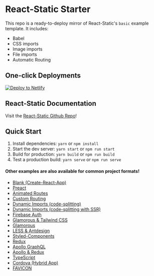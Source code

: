 # React-Static Starter

This repo is a ready-to-deploy mirror of React-Static's `basic` example template. It includes:
- Babel
- CSS imports
- Image imports
- File imports
- Automatic Routing

## One-click Deployments
[![Deploy to Netlify](https://www.netlify.com/img/deploy/button.svg)](https://app.netlify.com/start/deploy?repository=https://github.com/tannerlinsley/react-static-starter)

## React-Static Documentation
Visit the  [React-Static Github Repo](https://github.com/nozzle/react-static)!

## Quick Start

1. Install dependencies: `yarn` or `npm install`
2. Start the dev server: `yarn start` or `npm run start`
3. Build for production: `yarn build` or `npm run build`
3. Test a production build: `yarn serve` or `npm run serve`

#### Other examples are also available for common project formats!

- [Blank (Create-React-App)](https://github.com/nozzle/react-static/tree/master/examples/blank)
- [Preact](https://github.com/nozzle/react-static/tree/master/examples/preact)
- [Animated Routes](https://github.com/nozzle/react-static/tree/master/examples/animated-routes)
- [Custom Routing](https://github.com/nozzle/react-static/tree/master/examples/custom-routing)
- [Dynamic Imports (code-splitting)](https://github.com/nozzle/react-static/tree/master/examples/dynamic-imports)
- [Dynamic Imports (code-splitting with SSR)](https://github.com/nozzle/react-static/tree/master/examples/dynamic-imports-with-ssr)
- [Firebase Auth](https://github.com/nozzle/react-static/tree/master/examples/firebase-auth)
- [Glamorous & Tailwind CSS](https://github.com/nozzle/react-static/tree/master/examples/glamorous-tailwind)
- [Glamorous](https://github.com/nozzle/react-static/tree/master/examples/glamorous)
- [LESS & Antdesign](https://github.com/nozzle/react-static/tree/master/examples/less-antdesign)
- [Styled-Components](https://github.com/nozzle/react-static/tree/master/examples/styled-components)
- [Redux](https://github.com/nozzle/react-static/tree/master/examples/redux)
- [Apollo GraphQL](https://github.com/nozzle/react-static/tree/master/examples/apollo)
- [Apollo & Redux](https://github.com/nozzle/react-static/tree/master/examples/apollo-redux)
- [TypeScript](https://github.com/nozzle/react-static/tree/master/examples/typescript)
- [Cordova (Hybrid App)](https://github.com/nozzle/react-static/tree/master/examples/cordova)
- [FAVICON](https://www.favicon.cc/?)